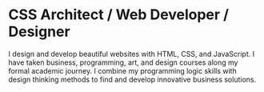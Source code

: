 # CSS Architect / Web Developer / Designer 

I design and develop beautiful websites with HTML, CSS, and JavaScript. I have
taken business, programming, art, and design courses along my formal academic
journey. I combine my programming logic skills with design thinking methods to
find and develop innovative business solutions. 
